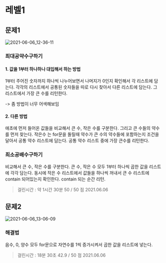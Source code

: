 
# 레벨1

## 문제1

![2021-06-06_12-36-11](https://user-images.githubusercontent.com/59721293/120908956-cc185080-c6c3-11eb-977e-e1a5f9a74436.jpg)

### 최대공약수구하기
#### 1. 값을 1부터 하나하나 대입해서 하는 방법
1부터 주어진 숫자까지 하나씩 나누어보면서 나머지가 0인지 확인해서 각 리스트에 담는다.
각각의 리스트에서 공통된 숫자들을 따로 다시 찾아서 다른 리스트에 담는다.
그 리스트에서 가장 큰 수를 리턴한다.

-> 좀 방법이 너무 어색해보임

#### 2. 다른 방법
애초에 먼저 들어온 값들을 비교해서 큰 수, 작은 수를 구분한다.
그리고 큰 수들의 약수를 먼저 찾는다.
작은수 는 for문을 돌릴때 약수가 큰 수의 약수들에 포함하는지 조건을 달아서 공통 약수 리스트에 담는다.
공통 약수 리스트 중에 가장 큰수를 리턴한다.

### 최소공배수구하기
비교해서 큰 수, 작은 수를 구분한다.
큰 수, 작은 수 모두 1부터 하나씩 곱한 값을 리스트에 각각 담는다.
동시에 작은 수 리스트에서 값들을 하나씩 꺼내서 큰 수 리스트에 contain 되어있는지 확인한다.
contain 되는 순간 리턴.

> 걸린시간 : 약 1시간 30분
> 50 / 50 점
> 2021.06.06

## 문제2

![2021-06-06_13-06-09](https://user-images.githubusercontent.com/59721293/120909315-04ba2900-c6c8-11eb-8097-1c4870a64d4a.jpg)

### 해결법

음수, 0, 양수 모두 for문으로 자연수를 1씩 증가시켜서 곱한 값을 리스트에 넣는다.

> 걸린시간 : 18분 30초
> 42.9 / 50 점
> 2021.06.06
